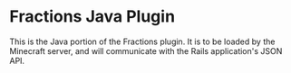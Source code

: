 # Fractions Java Plugin
This is the Java portion of the Fractions plugin.  It is to be loaded by the Minecraft server, and will communicate with the Rails application's JSON API.

